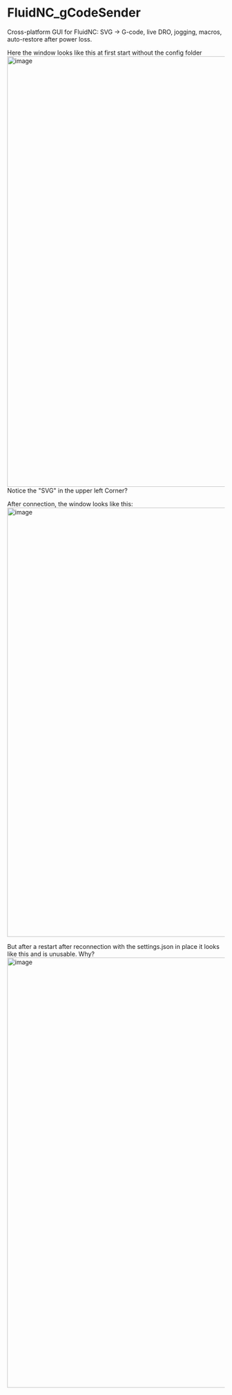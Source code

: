 # FluidNC_gCodeSender
Cross-platform GUI for FluidNC: SVG → G-code, live DRO, jogging, macros, auto-restore after power loss.

Here the window looks like this at first start without the config folder
<img width="1481" height="996" alt="image" src="https://github.com/user-attachments/assets/551717cc-88ad-4bcf-90d2-98407dc09cf5" />
Notice the "SVG" in the upper left Corner?

After connection, the window looks like this:
<img width="1486" height="993" alt="image" src="https://github.com/user-attachments/assets/3f667a77-a8fc-43bc-bc94-713ca35c4eb5" />

But after a restart after reconnection with the settings.json in place it looks like this and is unusable. Why?
<img width="1487" height="995" alt="image" src="https://github.com/user-attachments/assets/a09eadb9-1ff2-4c55-ab56-a092c816fc79" />
